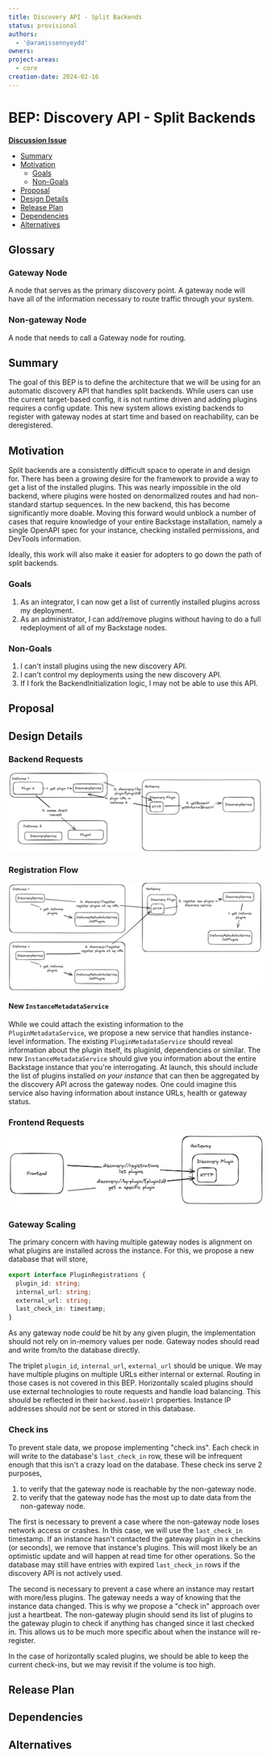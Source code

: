 ```yaml
---
title: Discovery API - Split Backends
status: provisional
authors:
  - '@aramissennyeydd'
owners:
project-areas:
  - core
creation-date: 2024-02-16
---
```


<!--
**Note:** When your BEP is complete, all these pre-existing comments should be removed

When editing BEPs, aim for tightly-scoped, single-topic PRs to keep discussions focused. If you disagree with what is already in a document, open a new PR with suggested changes.
-->

# BEP: Discovery API - Split Backends

<!-- Before merging the initial BEP PR, create a feature issue and update the below link. You can wait with this step until the BEP is ready to be merged. -->

[**Discussion Issue**](https://github.com/backstage/backstage/issues/NNNNN)

- [Summary](#summary)
- [Motivation](#motivation)
  - [Goals](#goals)
  - [Non-Goals](#non-goals)
- [Proposal](#proposal)
- [Design Details](#design-details)
- [Release Plan](#release-plan)
- [Dependencies](#dependencies)
- [Alternatives](#alternatives)

## Glossary

### Gateway Node

A node that serves as the primary discovery point. A gateway node will have all of the information necessary to route traffic through your system.

### Non-gateway Node

A node that needs to call a Gateway node for routing.

## Summary

<!--
The summary of the BEP is a few paragraphs long and give a high-level overview of the features to be implemented. It should be possible to read *only* the summary and understand what the BEP is proposing to accomplish and what impact it has for users.
-->

The goal of this BEP is to define the architecture that we will be using for an automatic discovery API that handles split backends. While users can use the current target-based config, it is not runtime driven and adding plugins requires a config update. This new system allows existing backends to register with gateway nodes at start time and based on reachability, can be deregistered.

## Motivation

<!--
This section is for explicitly listing the motivation, goals, and non-goals of
this BEP. Describe why the change is important and the benefits to users.
-->

Split backends are a consistently difficult space to operate in and design for. There has been a growing desire for the framework to provide a way to get a list of the installed plugins. This was nearly impossible in the old backend, where plugins were hosted on denormalized routes and had non-standard startup sequences. In the new backend, this has become significantly more doable. Moving this forward would unblock a number of cases that require knowledge of your entire Backstage installation, namely a single OpenAPI spec for your instance, checking installed permissions, and DevTools information.

Ideally, this work will also make it easier for adopters to go down the path of split backends.

### Goals

<!--
List the specific goals of the BEP. What is it trying to achieve? How will we
know that this has succeeded?
-->

1. As an integrator, I can now get a list of currently installed plugins across my deployment.
1. As an administrator, I can add/remove plugins without having to do a full redeployment of all of my Backstage nodes.

### Non-Goals

<!--
What is out of scope for this BEP? Listing non-goals helps to focus discussion
and make progress.
-->

1. I can't install plugins using the new discovery API.
1. I can't control my deployments using the new discovery API.
1. If I fork the BackendInitialization logic, I may not be able to use this API.

## Proposal

<!--
This is where we get down to the specifics of what the proposal actually is.
This should have enough detail that reviewers can understand exactly what
you're proposing, but should not include things like API designs or
implementation.
-->

## Design Details

<!--
This section should contain enough information that the specifics of your
change are understandable. This may include API specs or even code snippets.
If there's any ambiguity about HOW your proposal will be implemented, this is the place to discuss them.
-->

### Backend Requests

![](./discovery.png)

### Registration Flow

![](./registrations.png)

#### New `InstanceMetadataService`

While we could attach the existing information to the `PluginMetadataService`, we propose a new service that handles instance-level information. The existing `PluginMetadataService` should reveal information about the plugin itself, its pluginId, dependencies or similar. The new `InstanceMetadataService` should give you information about the entire Backstage instance that you're interrogating. At launch, this should include the list of plugins installed _on your instance_ that can then be aggregated by the discovery API across the gateway nodes. One could imagine this service also having information about instance URLs, health or gateway status.

### Frontend Requests

![](./frontend.png)

### Gateway Scaling

The primary concern with having multiple gateway nodes is alignment on what plugins are installed across the instance. For this, we propose a new database that will store,

```ts
export interface PluginRegistrations {
  plugin_id: string;
  internal_url: string;
  external_url: string;
  last_check_in: timestamp;
}
```

As any gateway node _could_ be hit by any given plugin, the implementation should not rely on in-memory values per node. Gateway nodes should read and write from/to the database directly.

The triplet `plugin_id`, `internal_url`, `external_url` should be unique. We may have multiple plugins on multiple URLs either internal or external. Routing in those cases is not covered in this BEP. Horizontally scaled plugins should use external technologies to route requests and handle load balancing. This should be reflected in their `backend.baseUrl` properties. Instance IP addresses should _not_ be sent or stored in this database.

### Check ins

To prevent stale data, we propose implementing "check ins". Each check in will write to the database's `last_check_in` row, these will be infrequent enough that this isn't a crazy load on the database. These check ins serve 2 purposes,

1. to verify that the gateway node is reachable by the non-gateway node.
1. to verify that the gateway node has the most up to date data from the non-gateway node.

The first is necessary to prevent a case where the non-gateway node loses network access or crashes. In this case, we will use the `last_check_in` timestamp. If an instance hasn't contacted the gateway plugin in x checkins (or seconds), we remove that instance's plugins. This will most likely be an optimistic update and will happen at read time for other operations. So the database may still have entries with expired `last_check_in` rows if the discovery API is not actively used.

The second is necessary to prevent a case where an instance may restart with more/less plugins. The gateway needs a way of knowing that the instance data changed. This is why we propose a "check in" approach over just a heartbeat. The non-gateway plugin should send its list of plugins to the gateway plugin to check if anything has changed since it last checked in. This allows us to be much more specific about when the instance will re-register.

In the case of horizontally scaled plugins, we should be able to keep the current check-ins, but we may revisit if the volume is too high.

## Release Plan

<!--
This section should describe the rollout process for any new features. It must take our version policies into account and plan for a phased rollout if this change affects any existing stable APIs.

If there is any particular feedback to be gathered during the rollout, this should be described here as well.
-->

## Dependencies

<!--
List any dependencies that this work has on other BEPs or features.
-->

## Alternatives

<!--
What other approaches did you consider, and why did you rule them out? These do
not need to be as detailed as the proposal, but should include enough
information to express the idea and why it was not acceptable.
-->
